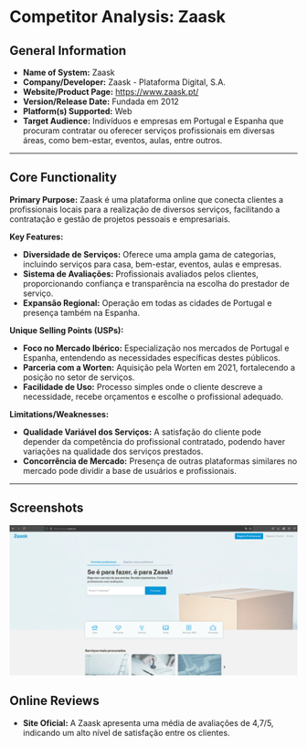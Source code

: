 # Competitor Analysis: Zaask 
## General Information 


- **Name of System:** Zaask
- **Company/Developer:** Zaask - Plataforma Digital, S.A.
- **Website/Product Page:** https://www.zaask.pt/
- **Version/Release Date:** Fundada em 2012
- **Platform(s) Supported:** Web
- **Target Audience:** Indivíduos e empresas em Portugal e Espanha que procuram contratar ou oferecer serviços profissionais em diversas áreas, como bem-estar, eventos, aulas, entre outros.




--- 
## Core Functionality 


**Primary Purpose:** Zaask é uma plataforma online que conecta clientes a profissionais locais para a realização de diversos serviços, facilitando a contratação e gestão de projetos pessoais e empresariais.

**Key Features:**
- **Diversidade de Serviços:** Oferece uma ampla gama de categorias, incluindo serviços para casa, bem-estar, eventos, aulas e empresas. 
- **Sistema de Avaliações:** Profissionais avaliados pelos clientes, proporcionando confiança e transparência na escolha do prestador de serviço.
- **Expansão Regional:** Operação em todas as cidades de Portugal e presença também na Espanha. 

**Unique Selling Points (USPs):** 
- **Foco no Mercado Ibérico:** Especialização nos mercados de Portugal e Espanha, entendendo as necessidades específicas destes públicos.
- **Parceria com a Worten:** Aquisição pela Worten em 2021, fortalecendo a posição no setor de serviços. 
- **Facilidade de Uso:** Processo simples onde o cliente descreve a necessidade, recebe orçamentos e escolhe o profissional adequado.


**Limitations/Weaknesses:**
- **Qualidade Variável dos Serviços:** A satisfação do cliente pode depender da competência do profissional contratado, podendo haver variações na qualidade dos serviços prestados.
- **Concorrência de Mercado:** Presença de outras plataformas similares no mercado pode dividir a base de usuários e profissionais.



---

## Screenshots
![alt text](image-2.png)

## Online Reviews

- **Site Oficial:** A Zaask apresenta uma média de avaliações de 4,7/5, indicando um alto nível de satisfação entre os clientes.

